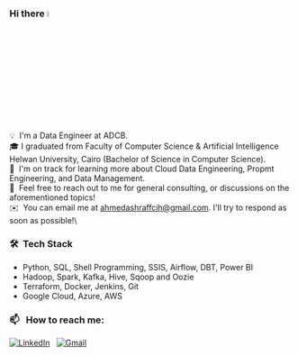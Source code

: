 ### Hi there <a href="https://www.gautamkrishnar.com/"><img src="https://media.giphy.com/media/hvRJCLFzcasrR4ia7z/giphy.gif" width="5%"></a>

💡 &nbsp;I'm a Data Engineer at ADCB. \
🎓&nbsp;I graduated from Faculty of Computer Science & Artificial Intelligence Helwan University, Cairo (Bachelor of Science in Computer Science).\
🌱 &nbsp;I'm on track for learning more about Cloud Data Engineering, Propmt Engineering, and Data Management.\
💬 &nbsp;Feel free to reach out to me for general consulting, or discussions on the aforementioned topics!\
✉️ &nbsp;You can email me at ahmedashraffcih@gmail.com. I'll try to respond as soon as possible!\

### 🛠 &nbsp;Tech Stack

- Python, SQL, Shell Programming, SSIS, Airflow, DBT, Power BI
- Hadoop, Spark, Kafka, Hive, Sqoop and Oozie
- Terraform, Docker, Jenkins, Git
- Google Cloud, Azure, AWS

### 📫 &nbsp; How to reach me:


<a href="https://www.linkedin.com/in/ahmedashraffcih/"><img alt="LinkedIn" src="https://img.shields.io/badge/linkedin%20-%230077B5.svg?&style=flat&logo=linkedin&logoColor=white"/></a> &nbsp;
<a href="mailto:ahmedashraffcih@gmail.com"><img alt="Gmail" src="https://img.shields.io/badge/Gmail-D14836?style=flat&logo=gmail&logoColor=white" /></a> &nbsp;
